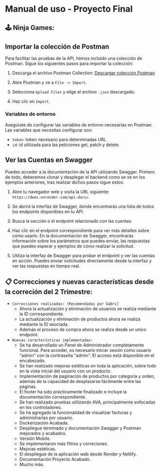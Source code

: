 # Manual de uso - Proyecto Final

## 🕹️ Ninja Games:

## Importar la colección de Postman
Para facilitar las pruebas de la API, hemos incluido una colección de Postman. Sigue los siguientes pasos para importar la colección:

1. Descarga el archivo Postman Collection: [Descargar colección Postman](./Proyecto%20Final.postman_collection.json)

2. Abre Postman y ve a `File -> Import`.

3. Selecciona `Upload Files` y elige el archivo `.json` descargado.

4. Haz clic en `Import`.

### Variables de entorno
Asegúrate de configurar las variables de entorno necesarias en Postman. Las variables que necesitas configurar son:

- `token`: token necesario para determinadas URL.
- `id`: id utilizada para las peticiones get, patch y delete.

## Ver las Cuentas en Swagger

Puedes acceder a la documentación de la API utilizando Swagger. Primero de todo, deberemos clonar y desplegar el backend como se ve en los ejemplos anteriores, tras realizar dichos pasos sigue estos:

1. Abre tu navegador web y visita la URL siguiente: `https://dwes.onrender.com/api-docs/`.

2. Se abrirá la interfaz de Swagger, donde encontrarás una lista de todos los endpoints disponibles en tu API.

3. Busca la sección o el endpoint relacionado con las cuentas.

4. Haz clic en el endpoint correspondiente para ver más detalles sobre cómo usarlo. En la documentación de Swagger, encontrarás información sobre los parámetros que puedes enviar, las respuestas que puedes esperar y ejemplos de cómo realizar la solicitud.

5. Utiliza la interfaz de Swagger para probar el endpoint y ver las cuentas en acción. Puedes enviar solicitudes directamente desde la interfaz y ver las respuestas en tiempo real.

## 📋 Correcciones y nuevas características desde la correción del 2 Trimestre:
- `Correcciones realizadas: (Recomendadas por Gabri)`
  - Ahora la actualización y eliminación de usuarios se realiza mediante la ID correspondiente.
  - La actualización y eliminación de productos ahora se realiza mediante la ID asociada.
  - Además el proceso de compra ahora se realiza desde un unico endpoint.
- `Nuevas características implementadas:`
  - Se ha desarrollado un Panel de Administrador completamente funcional. Para acceder, es necesario iniciar sesión como usuario "admin" con la contraseña "admin". El acceso está disponible en el encabezado.
  - Se han realizado mejoras estéticas en toda la aplicación, sobre todo en la vista inicial del usuario con un producto.
  - Implementación de paginación de productos por categoría y orden, además de la capacidad de desplazarse fácilmente entre las páginas.
  - El footer ha sido prácticamente finalizado e incluye la documentación correspondiente.
  - Se han realizado pruebas utilizando AVA, principalmente enfocadas en los controladores.
  - Se ha agregado la funcionalidad de visualizar facturas y administrarlas por usuario.
  - Dockerización Acabada.
  - Despliegue terminado y documentación Swagger y Postman mejorados y acabados.
  - Versión Mobile.
  - Se implementaron más filtros y correciones.
  - Mejoras estéticas.
  - El despliegue de la aplicación web desde Render y Netlify.
  - Documentación Proyecto Acabado.
  - Mucho más.